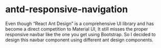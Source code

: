 # antd-responsive-navigation



Even though “React Ant Design” is a comprehensive UI library and has become a direct competition to Material UI, 
It still misses the proper responsive navbar like the one you get using Bootstrap. 
So I decided to design this navbar component using different ant design components.
